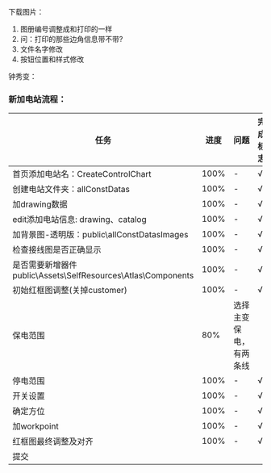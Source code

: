 下载图片：
1. 图册编号调整成和打印的一样
2. 问：打印的那些边角信息带不带?
3. 文件名字修改
4. 按钮位置和样式修改


钟秀变：
### 新加电站流程：
|任务|进度|问题|完成标志|
|-|-|-|-|
|首页添加电站名：CreateControlChart|100%|-|√|
|创建电站文件夹：allConstDatas|100%|-|√|
|加drawing数据|100%|-|√|
|edit添加电站信息: drawing、catalog|100%|-|√|
|加背景图-透明版：public\allConstDatasImages|100%|-|√|
|检查接线图是否正确显示|100%|-|√|
|是否需要新增器件public\Assets\SelfResources\Atlas\Components|100%|-|√|
|初始红框图调整(关掉customer)|100%|-|√|
|保电范围|80%|选择主变保电，有两条线
|停电范围|100%|-|√|
|开关设置|100%|-|√|
|确定方位|100%|-|√|
|加workpoint|100%|-|√|
|红框图最终调整及对齐|100%|-|√|
|提交|

